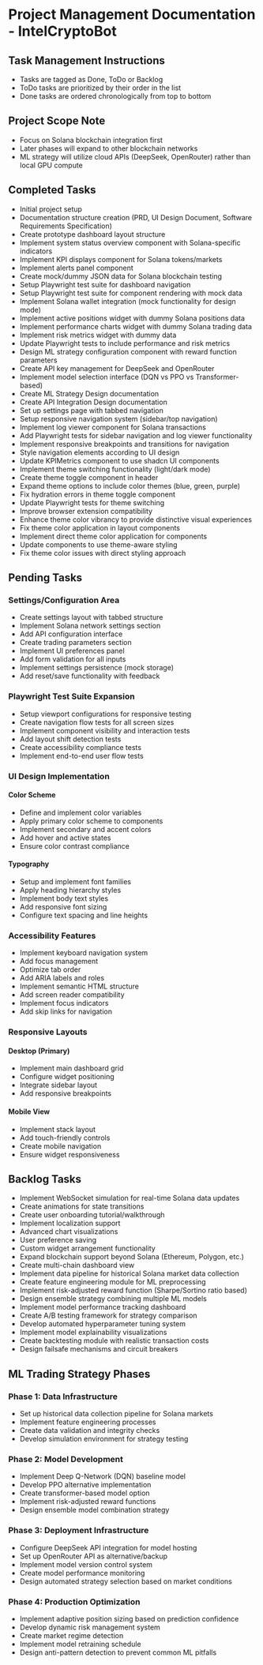 # Project Management Documentation - IntelCryptoBot

## Task Management Instructions
- Tasks are tagged as Done, ToDo or Backlog
- ToDo tasks are prioritized by their order in the list
- Done tasks are ordered chronologically from top to bottom

## Project Scope Note
- Focus on Solana blockchain integration first
- Later phases will expand to other blockchain networks
- ML strategy will utilize cloud APIs (DeepSeek, OpenRouter) rather than local GPU compute

## Completed Tasks

- Initial project setup
- Documentation structure creation (PRD, UI Design Document, Software Requirements Specification)
- Create prototype dashboard layout structure
- Implement system status overview component with Solana-specific indicators
- Implement KPI displays component for Solana tokens/markets
- Implement alerts panel component
- Create mock/dummy JSON data for Solana blockchain testing
- Setup Playwright test suite for dashboard navigation
- Setup Playwright test suite for component rendering with mock data
- Implement Solana wallet integration (mock functionality for design mode)
- Implement active positions widget with dummy Solana positions data
- Implement performance charts widget with dummy Solana trading data
- Implement risk metrics widget with dummy data
- Update Playwright tests to include performance and risk metrics
- Design ML strategy configuration component with reward function parameters
- Create API key management for DeepSeek and OpenRouter
- Implement model selection interface (DQN vs PPO vs Transformer-based)
- Create ML Strategy Design documentation
- Create API Integration Design documentation
- Set up settings page with tabbed navigation
- Setup responsive navigation system (sidebar/top navigation)
- Implement log viewer component for Solana transactions
- Add Playwright tests for sidebar navigation and log viewer functionality
- Implement responsive breakpoints and transitions for navigation
- Style navigation elements according to UI design
- Update KPIMetrics component to use shadcn UI components
- Implement theme switching functionality (light/dark mode)
- Create theme toggle component in header
- Expand theme options to include color themes (blue, green, purple)
- Fix hydration errors in theme toggle component
- Update Playwright tests for theme switching
- Improve browser extension compatibility
- Enhance theme color vibrancy to provide distinctive visual experiences
- Fix theme color application in layout components
- Implement direct theme color application for components
- Update components to use theme-aware styling
- Fix theme color issues with direct styling approach

## Pending Tasks

### Settings/Configuration Area
- Create settings layout with tabbed structure
- Implement Solana network settings section
- Add API configuration interface
- Create trading parameters section
- Implement UI preferences panel
- Add form validation for all inputs
- Implement settings persistence (mock storage)
- Add reset/save functionality with feedback

### Playwright Test Suite Expansion
- Setup viewport configurations for responsive testing
- Create navigation flow tests for all screen sizes
- Implement component visibility and interaction tests
- Add layout shift detection tests
- Create accessibility compliance tests
- Implement end-to-end user flow tests

### UI Design Implementation
#### Color Scheme
- Define and implement color variables
- Apply primary color scheme to components
- Implement secondary and accent colors
- Add hover and active states
- Ensure color contrast compliance

#### Typography
- Setup and implement font families
- Apply heading hierarchy styles
- Implement body text styles
- Add responsive font sizing
- Configure text spacing and line heights

### Accessibility Features
- Implement keyboard navigation system
- Add focus management
- Optimize tab order
- Add ARIA labels and roles
- Implement semantic HTML structure
- Add screen reader compatibility
- Implement focus indicators
- Add skip links for navigation

### Responsive Layouts
#### Desktop (Primary)
- Implement main dashboard grid
- Configure widget positioning
- Integrate sidebar layout
- Add responsive breakpoints

#### Mobile View
- Implement stack layout
- Add touch-friendly controls
- Create mobile navigation
- Ensure widget responsiveness

## Backlog Tasks

- Implement WebSocket simulation for real-time Solana data updates
- Create animations for state transitions
- Create user onboarding tutorial/walkthrough
- Implement localization support
- Advanced chart visualizations
- User preference saving
- Custom widget arrangement functionality
- Expand blockchain support beyond Solana (Ethereum, Polygon, etc.)
- Create multi-chain dashboard view
- Implement data pipeline for historical Solana market data collection
- Create feature engineering module for ML preprocessing
- Implement risk-adjusted reward function (Sharpe/Sortino ratio based)
- Design ensemble strategy combining multiple ML models
- Implement model performance tracking dashboard
- Create A/B testing framework for strategy comparison
- Develop automated hyperparameter tuning system
- Implement model explainability visualizations
- Create backtesting module with realistic transaction costs
- Design failsafe mechanisms and circuit breakers

## ML Trading Strategy Phases

### Phase 1: Data Infrastructure
- Set up historical data collection pipeline for Solana markets
- Implement feature engineering processes
- Create data validation and integrity checks
- Develop simulation environment for strategy testing

### Phase 2: Model Development
- Implement Deep Q-Network (DQN) baseline model
- Develop PPO alternative implementation
- Create transformer-based model option
- Implement risk-adjusted reward functions
- Design ensemble model combination strategy

### Phase 3: Deployment Infrastructure
- Configure DeepSeek API integration for model hosting
- Set up OpenRouter API as alternative/backup
- Implement model version control system
- Create model performance monitoring
- Design automated strategy selection based on market conditions

### Phase 4: Production Optimization
- Implement adaptive position sizing based on prediction confidence
- Develop dynamic risk management system
- Create market regime detection
- Implement model retraining schedule
- Design anti-pattern detection to prevent common ML pitfalls 